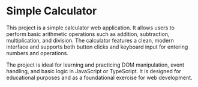 
# Simple Calculator

This project is a simple calculator web application. It allows users to perform basic arithmetic operations such as addition, subtraction, multiplication, and division. The calculator features a clean, modern interface and supports both button clicks and keyboard input for entering numbers and operations.

The project is ideal for learning and practicing DOM manipulation, event handling, and basic logic in JavaScript or TypeScript. It is designed for educational purposes and as a foundational exercise for web development.
